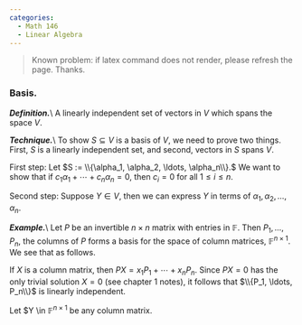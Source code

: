 ```yaml
---
categories: 
  - Math 146
  - Linear Algebra
---
```


> Known problem: if latex command does not render, please refresh the page. Thanks.

### Basis.
***Definition.***\\
A linearly independent set of vectors in $V$ which spans the space $V$.

***Technique.***\\
To show $S \subseteq V$ is a basis of $V$, we need to prove two things. First, $S$ is a linearly independent set, and second, vectors in $S$ spans $V$.

First step: Let $S := \\{\alpha_1, \alpha_2, \ldots, \alpha_n\\}.$ We want to show that if $c_1\alpha_1 + \cdots + c_n\alpha_n = 0$, then $c_i = 0$ for all $1 \leq i \leq n$. 

Second step: Suppose $Y \in V$, then we can express $Y$ in terms of $\alpha_1, \alpha_2, \ldots, \alpha_n$.

***Example.***\\
Let $P$ be an invertible $n \times n$ matrix with entries in $\mathbb{F}$. Then $P_1, \ldots, P_n$, the columns of $P$ forms a basis for the space of column matrices, $\mathbb{F}^{n\times 1}$. We see that as follows.

If $X$ is a column matrix, then $PX = x_1P_1 + \cdots + x_nP_n$. Since $PX = 0$ has the only trivial solution $X=0$ (see chapter 1 notes), it follows that $\\{P_1, \ldots, P_n\\}$ is linearly independent. 

Let $Y \in $\mathbb{F}^{n\times 1}$ be any column matrix. 
